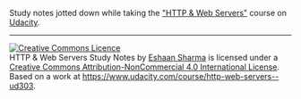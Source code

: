 Study notes jotted down while taking the ["HTTP & Web Servers"](https://www.udacity.com/course/http-web-servers--ud303) course on [Udacity](https://www.udacity.com/).






---
<a rel="license" href="http://creativecommons.org/licenses/by-nc/4.0/"><img alt="Creative Commons Licence" style="border-width:0" src="https://i.creativecommons.org/l/by-nc/4.0/88x31.png" /></a><br /><span xmlns:dct="http://purl.org/dc/terms/" href="http://purl.org/dc/dcmitype/Text" property="dct:title" rel="dct:type">HTTP & Web Servers Study Notes</span> by <a xmlns:cc="http://creativecommons.org/ns#" href="https://github.com/sharmaeshaan/udacity-http-webservers-notes" property="cc:attributionName" rel="cc:attributionURL">Eshaan Sharma</a> is licensed under a <a rel="license" href="http://creativecommons.org/licenses/by-nc/4.0/">Creative Commons Attribution-NonCommercial 4.0 International License</a>.<br />Based on a work at <a xmlns:dct="http://purl.org/dc/terms/" href="https://www.udacity.com/course/http-web-servers--ud303" rel="dct:source">https://www.udacity.com/course/http-web-servers--ud303</a>. 
